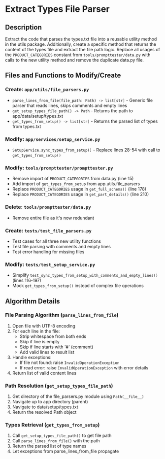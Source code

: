 # Extract Types File Parser

## Description

Extract the code that parses the types.txt file into a reusable utility method in the utils package. Additionally, create a specific method that returns the content of the types file and extract the file path logic. Replace all usages of the `PRODUCT_CATEGORIES` constant from `tools/prompttester/data.py` with calls to the new utility method and remove the duplicate data.py file.

## Files and Functions to Modify/Create

### Create: `app/utils/file_parsers.py`
- `parse_lines_from_file(file_path: Path) -> list[str]` - Generic file parser that reads lines, skips comments and empty lines
- `get_setup_types_file_path() -> Path` - Returns the path to app/data/setup/types.txt
- `get_types_from_setup() -> list[str]` - Returns the parsed list of types from types.txt

### Modify: `app/services/setup_service.py`
- `SetupService.sync_types_from_setup()` - Replace lines 28-54 with call to `get_types_from_setup()`

### Modify: `tools/prompttester/prompttester.py`
- Remove import of `PRODUCT_CATEGORIES` from data.py (line 15)
- Add import of `get_types_from_setup` from app.utils.file_parsers
- Replace `PRODUCT_CATEGORIES` usage in `get_full_schema()` (line 178)
- Replace `PRODUCT_CATEGORIES` usage in `get_part_details()` (line 210)

### Delete: `tools/prompttester/data.py`
- Remove entire file as it's now redundant

### Create: `tests/test_file_parsers.py`
- Test cases for all three new utility functions
- Test file parsing with comments and empty lines
- Test error handling for missing files

### Modify: `tests/test_setup_service.py`
- Simplify `test_sync_types_from_setup_with_comments_and_empty_lines()` (lines 116-197)
- Mock `get_types_from_setup()` instead of complex file operations

## Algorithm Details

### File Parsing Algorithm (`parse_lines_from_file`)
1. Open file with UTF-8 encoding
2. For each line in the file:
   - Strip whitespace from both ends
   - Skip if line is empty
   - Skip if line starts with '#' (comment)
   - Add valid lines to result list
3. Handle exceptions:
   - If file not found: raise `InvalidOperationException`
   - If read error: raise `InvalidOperationException` with error details
4. Return list of valid content lines

### Path Resolution (`get_setup_types_file_path`)
1. Get directory of the file_parsers.py module using `Path(__file__)`
2. Navigate up to app directory (parent)
3. Navigate to data/setup/types.txt
4. Return the resolved Path object

### Types Retrieval (`get_types_from_setup`)
1. Call `get_setup_types_file_path()` to get file path
2. Call `parse_lines_from_file()` with the path
3. Return the parsed list of type names
4. Let exceptions from parse_lines_from_file propagate